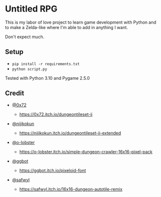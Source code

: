Untitled RPG
============

This is my labor of love project to learn game development with Python and to make a Zelda-like where I'm able to add in anything I want.

Don't expect much.

Setup
-----

- `pip install -r requirements.txt`
- `python script.py`

Tested with Python 3.10 and Pygame 2.5.0


Credit
-----------

- [@0x72](https://0x72.itch.io/)
    - https://0x72.itch.io/dungeontileset-ii

- [@nijikokun](https://nijikokun.itch.io/)
    - https://nijikokun.itch.io/dungeontileset-ii-extended

- [@o-lobster](https://o-lobster.itch.io/)
    - https://o-lobster.itch.io/simple-dungeon-crawler-16x16-pixel-pack

- [@ggbot](https://ggbot.itch.io/)
    - https://ggbot.itch.io/pixeloid-font

- [@safwyl](https://safwyl.itch.io/)
    - https://safwyl.itch.io/16x16-dungeon-autotile-remix

